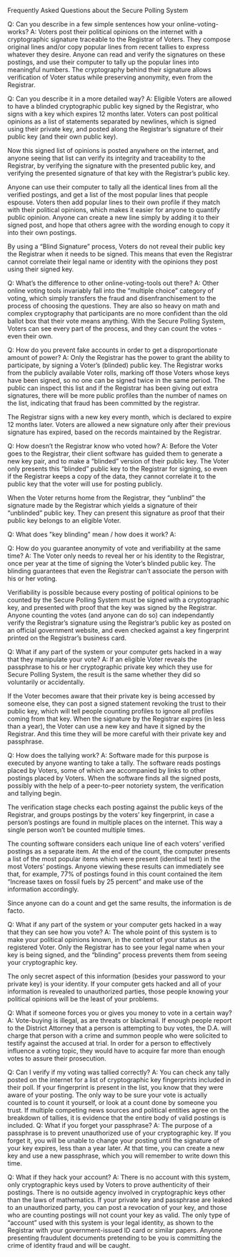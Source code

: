Frequently Asked Questions about the Secure Polling System

Q: Can you describe in a few simple sentences how your online-voting-works?
A: Voters post their political opinions on the internet with a cryptographic signature traceable to the Registrar of Voters.  They compose original lines and/or copy popular lines from recent tallies to express whatever they desire.  Anyone can read and verify the signatures on these postings, and use their computer to tally up the popular lines into meaningful numbers.  The cryptography behind their signature allows verification of Voter status while preserving anonymity, even from the Registrar.

Q: Can you describe it in a more detailed way?
A: Eligible Voters are allowed to have a blinded cryptographic public key signed by the Registrar, who signs with a key which expires 12 months later.  Voters can post political opinions as a list of statements separated by newlines, which is signed using their private key, and posted along the Registrar’s signature of their public key (and their own public key).

Now this signed list of opinions is posted anywhere on the internet, and anyone seeing that list can verify its integrity and traceability to the Registrar, by verifying the signature with the presented public key, and verifying the presented signature of that key with the Registrar’s public key.

Anyone can use their computer to tally all the identical lines from all the verified postings, and get a list of the most popular lines that people espouse.  Voters then add popular lines to their own profile if they match with their political opinions, which makes it easier for anyone to quantify public opinion.  Anyone can create a new line simply by adding it to their signed post, and hope that others agree with the wording enough to copy it into their own postings.

By using a “Blind Signature” process, Voters do not reveal their public key the Registrar when it needs to be signed.  This means that even the Registrar cannot correlate their legal name or identity with the opinions they post using their signed key.

Q: What’s the difference to other online-voting-tools out there?
A: Other online voting tools invariably fall into the “multiple choice” category of voting, which simply transfers the fraud and disenfranchisement to the process of choosing the questions.  They are also so heavy on math and complex cryptography that participants are no more confident than the old ballot box that their vote means anything.  With the Secure Polling System, Voters can see every part of the process, and they can count the votes - even their own.


Q: How do you prevent fake accounts in order to get a disproportionate amount of
power?
A: Only the Registrar has the power to grant the ability to participate, by signing a Voter’s (blinded) public key.  The Registrar works from the publicly available Voter rolls, marking off those Voters whose keys have been signed, so no one can be signed twice in the same period.  The public can inspect this list and if the Registrar has been giving out extra signatures, there will be more public profiles than the number of names on the list, indicating that fraud has been committed by the registrar.

The Registrar signs with a new key every month, which is declared to expire 12 months later.  Voters are allowed a new signature only after their previous signature has expired, based on the records maintained by the Registrar.

Q: How doesn’t the Registrar know who voted how?
A: Before the Voter goes to the Registrar, their client software has guided them to generate a new key pair, and to make a “blinded” version of their public key.  The Voter only presents this “blinded” public key to the Registrar for signing, so even if the Registrar keeps a copy of the data, they cannot correlate it to the public key that the voter will use for posting publicly.

When the Voter returns home from the Registrar, they “unblind” the signature made by the Registrar which yields a signature of their “unblinded” public key.  They can present this signature as proof that their public key belongs to an eligible Voter.

Q: What does "key blinding" mean / how does it work?
A:

Q: How do you guarantee anonymity of vote and verifiability at the same time?
A: The Voter only needs to reveal her or his identity to the Registrar, once per year at the time of signing the Voter’s blinded public key.  The blinding guarantees that even the Registrar can’t associate the person with his or her voting.

Verifiability is possible because every posting of political opinions to be counted by the Secure Polling System must be signed with a cryptographic key, and presented with proof that the key was signed by the Registrar.  Anyone counting the votes (and anyone can do so) can independantly verify the Registrar’s signature using the Registrar’s public key as posted on an official government website, and even checked against a key fingerprint printed on the Registrar’s business card.

Q: What if any part of the system or your computer gets hacked in a way that they
manipulate your vote?
A: If an eligible Voter reveals the passphrase to his or her cryptographic private key which they use for Secure Polling System, the result is the same whether they did so voluntarily or accidentally.

If the Voter becomes aware that their private key is being accessed by someone else, they can post a signed statement revoking the trust to their public key, which will tell people counting profiles to ignore all profiles coming from that key.  When the signature by the Registrar expires (in less than a year), the Voter can use a new key and have it signed by the Registrar.  And this time they will be more careful with their private key and passphrase.

Q: How does the tallying work?
A: Software made for this purpose is executed by anyone wanting to take a tally.  The software reads postings placed by Voters, some of which are accompanied by links to other postings placed by Voters.  When the software finds all the signed posts, possibly with the help of a peer-to-peer notoriety system, the verification and tallying begin.

The verification stage checks each posting against the public keys of the Registrar, and groups postings by the voters’ key fingerprint, in case a person’s postings are found in multiple places on the internet.  This way a single person won’t be counted multiple times.

The counting software considers each unique line of each voters’ verified postings as a separate item.  At the end of the count, the computer presents a list of the most popular items which were present (identical text) in the most Voters’ postings.  Anyone viewing these results can immediately see that, for example, 77% of postings found in this count contained the item “Increase taxes on fossil fuels by 25 percent” and make use of the information accordingly.

Since anyone can do a count and get the same results, the information is de facto.

Q: What if any part of the system or your computer gets hacked in a way that they can
see how you vote?
A: The whole point of this system is to make your political opinions known, in the context of your status as a registered Voter.  Only the Registrar has to see your legal name when your key is being signed, and the “blinding” process prevents them from seeing your cryptographic key.

The only secret aspect of this information (besides your password to your private key) is your identity.  If your computer gets hacked and all of your information is revealed to unauthorized parties, those people knowing your political opinions will be the least of your problems.

Q: What if someone forces you or gives you money to vote in a certain way?
A: Vote-buying is illegal, as are threats or blackmail.  If enough people report to the District Attorney that a person is attempting to buy votes, the D.A. will charge that person with a crime and summon people who were solicited to testify against the accused at trial.  In order for a person to effectively influence a voting topic, they would have to acquire far more than enough votes to assure their prosecution.

Q: Can I verify if my voting was tallied correctly?
A: You can check any tally posted on the internet for a list of cryptographic key fingerprints included in their poll.  If your fingerprint is present in the list, you know that they were aware of your posting.
The only way to be sure your vote is actually counted is to count it yourself, or look at a count done by someone you trust.  If multiple competing news sources and political entities agree on the breakdown of tallies, it is evidence that the entire body of valid postings is included.
Q: What if you forget your passphrase?
A:  The purpose of a passphrase is to prevent unauthorized use of your cryptographic key.  If you forget it, you will be unable to change your posting until the signature of your key expires, less than a year later.  At that time, you can create a new key and use a new passphrase, which you will remember to write down this time.

Q: What if they hack your account?
A: There is no account with this system, only cryptographic keys used by Voters to prove authenticity of their postings.  There is no outside agency involved in cryptographic keys other than the laws of mathematics.  If your private key and passphrase are leaked to an unauthorized party, you can post a revocation of your key, and those who are counting postings will not count your key as valid.
The only type of “account” used with this system is your legal identity, as shown to the Registrar with your government-issued ID card or similar papers.  Anyone presenting fraudulent documents pretending to be you is committing the crime of identity fraud and will be caught.
